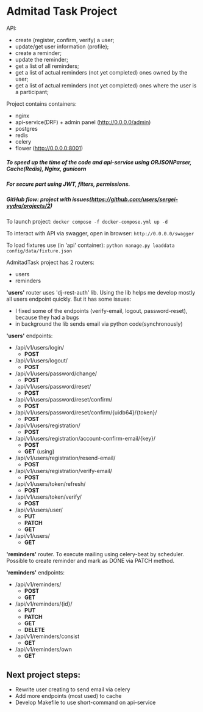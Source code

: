 # Admitad Task Project

API:
- create (register, confirm, verify) a user;
- update/get user information (profile);
- create a reminder;
- update the reminder;
- get a list of all reminders;
- get a list of actual reminders (not yet completed) ones owned by the user;
- get a list of actual reminders (not yet completed) ones where the user is a participant;


Project contains containers:
- nginx
- api-service(DRF) + admin panel (http://0.0.0.0/admin)
- postgres
- redis
- celery
- flower (http://0.0.0.0:8001)

##### To speed up the time of the code and api-service using ORJSONParser, Cache(Redis), Nginx, gunicorn
##### For secure part using JWT, filters, permissions.
##### GitHub flow: project with issues(https://github.com/users/sergei-vydra/projects/2)

To launch project:
```docker compose -f docker-compose.yml up -d```

To interact with API via swagger, open in browser:
```http://0.0.0.0/swagger```

To load fixtures use (in 'api' container):
```python manage.py loaddata config/data/fixture.json```

AdmitadTask project has 2 routers:

- users
- reminders

**'users'** router uses 'dj-rest-auth' lib. Using the lib helps me develop mostly all users endpoint quickly. But it has
some issues:

- I fixed some of the endpoints (verify-email, logout, password-reset), because they had a bugs
- in background the lib sends email via python code(synchronously)

**'users'** endpoints:
- /api/v1/users/login/
    - **POST**
- /api/v1/users/logout/
    - **POST**
- /api/v1/users/password/change/
    - **POST**
- /api/v1/users/password/reset/
    - **POST**
- /api/v1/users/password/reset/confirm/
    - **POST**
- /api/v1/users/password/reset/confirm/{uidb64}/{token}/
    - **POST**
- /api/v1/users/registration/
    - **POST**
- /api/v1/users/registration/account-confirm-email/{key}/
    - **POST**
    - **GET** (using)
- /api/v1/users/registration/resend-email/
    - **POST**
- /api/v1/users/registration/verify-email/
    - **POST**
- /api/v1/users/token/refresh/
    - **POST**
- /api/v1/users/token/verify/
    - **POST**
- /api/v1/users/user/
    - **PUT**
    - **PATCH**
    - **GET**
- /api/v1/users/
    - **GET**

**'reminders'** router. To execute mailing using celery-beat by scheduler.
Possible to create reminder and mark as DONE via PATCH method.

**'reminders'** endpoints:
- /api/v1/reminders/
  - **POST**
  - **GET**
- /api/v1/reminders/{id}/
  - **PUT**
  - **PATCH**
  - **GET**
  - **DELETE**
- /api/v1/reminders/consist
  - **GET**
- /api/v1/reminders/own
  - **GET**

## Next project steps:
- Rewrite user creating to send email via celery
- Add more endpoints (most used) to cache
- Develop Makefile to use short-command on api-service